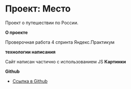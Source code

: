 # Проект: Место
Проект о путешествии по России.

**О проекте**

Проверочная работа 4 спринта Яндекс.Практикум

**технологии написания**

Сайт написан частично с использованием JS
**Картинки**

**Github**

* [Ссылка в Github](https://vvyalov.github.io/russian-travel/)